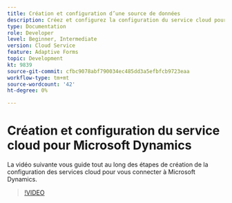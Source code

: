 ```yaml
---
title: Création et configuration d’une source de données
description: Créez et configurez la configuration du service cloud pour vous connecter à Microsoft Dynamics.
type: Documentation
role: Developer
level: Beginner, Intermediate
version: Cloud Service
feature: Adaptive Forms
topic: Development
kt: 9839
source-git-commit: cfbc9078abf790034ec485dd3a5efbfcb9723eaa
workflow-type: tm+mt
source-wordcount: '42'
ht-degree: 0%

---
```


# Création et configuration du service cloud pour Microsoft Dynamics


La vidéo suivante vous guide tout au long des étapes de création de la configuration des services cloud pour vous connecter à Microsoft Dynamics.

>[!VIDEO](https://video.tv.adobe.com/v/340758?quality=12&learn=on)

